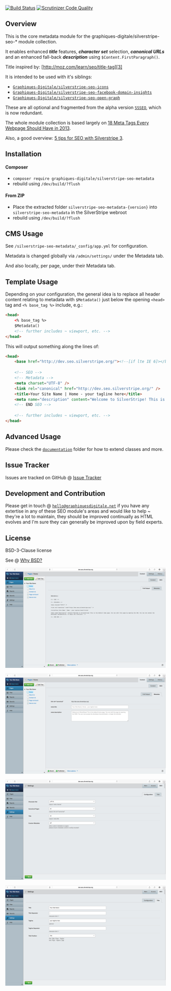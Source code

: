 [![Build Status](https://travis-ci.org/Graphiques-Digitale/silverstripe-seo-metadata.svg?branch=master)](https://travis-ci.org/Graphiques-Digitale/silverstripe-seo-metadata) [![Scrutinizer Code Quality](https://scrutinizer-ci.com/g/Graphiques-Digitale/silverstripe-seo-metadata/badges/quality-score.png?b=master)](https://scrutinizer-ci.com/g/Graphiques-Digitale/silverstripe-seo-metadata/?branch=master)

## Overview ##

This is the core metadata module for the graphiques-digitale/silverstripe-seo-* module collection.

It enables enhanced **_title_** features, **_character set_** selection, **_canonical URLs_** and an enhanced fall-back **_description_** using `$Content.FirstParagraph()`.

Title inspired by: [http://moz.com/learn/seo/title-tag][3]

It is intended to be used with it's siblings:
* [`Graphiques-Digitale/silverstripe-seo-icons`](https://github.com/Graphiques-Digitale/silverstripe-seo-icons)
* [`Graphiques-Digitale/silverstripe-seo-facebook-domain-insights`](https://github.com/Graphiques-Digitale/silverstripe-seo-facebook-domain-insights)
* [`Graphiques-Digitale/silverstripe-seo-open-graph`](https://github.com/Graphiques-Digitale/silverstripe-seo-open-graph)

These are all optional and fragmented from the alpha version [`SSSEO`](https://github.com/Graphiques-Digitale/SSSEO), which is now redundant.

The whole module collection is based largely on [18 Meta Tags Every Webpage Should Have in 2013][1].

Also, a good overview: [5 tips for SEO with Silverstripe 3][2].

## Installation ##

#### Composer ####

* `composer require graphiques-digitale/silverstripe-seo-metadata`
* rebuild using `/dev/build/?flush`

#### From ZIP ####

* Place the extracted folder `silverstripe-seo-metadata-{version}` into `silverstripe-seo-metadata` in the SilverStripe webroot
* rebuild using `/dev/build/?flush`

## CMS Usage ##

See `/silverstripe-seo-metadata/_config/app.yml` for configuration.

Metadata is changed globally via `/admin/settings/` under the Metadata tab.

And also locally, per page, under their Metadata tab.

## Template Usage ##

Depending on your configuration, the general idea is to replace all header content relating to metadata with `$Metadata()` just below the opening `<head>` tag and `<% base_tag %>` include, e.g.:

```html
<head>
    <% base_tag %>
    $Metadata()
    <!-- further includes ~ viewport, etc. -->
</head>
```

This will output something along the lines of:

```html
<head>
    <base href="http://dev.seo.silverstripe.org/"><!--[if lte IE 6]></base><![endif]-->

    <!-- SEO -->
    <!-- Metadata -->
    <meta charset="UTF-8" />
    <link rel="canonical" href="http://dev.seo.silverstripe.org/" />
    <title>Your Site Name | Home - your tagline here</title>
    <meta name="description" content="Welcome to SilverStripe! This is the default home page. You can edit this page by opening the CMS. You can now access the developer documentation, or begin the tutorials." />
    <!-- END SEO -->

    <!-- further includes ~ viewport, etc. -->
</head>
```

## Advanced Usage ##

Please check the [`documentation`](https://github.com/Graphiques-Digitale/silverstripe-seo-metadata/tree/master/docs) folder for how to extend classes and more. 

## Issue Tracker ##

Issues are tracked on GitHub @ [Issue Tracker](https://github.com/Graphiques-Digitale/silverstripe-seo-metadata/issues)

## Development and Contribution ##

Please get in touch @ [`hello@graphiquesdigitale.net`](mailto:hello@graphiquesdigitale.net) if you have any extertise in any of these SEO module's areas and would like to help ~ they're a lot to maintain, they should be improved continually as HTML evolves and I'm sure they can generally be improved upon by field experts.

## License ##

BSD-3-Clause license

See @ [Why BSD?][12]


![Screenshot](screenshot-1.png)

![Screenshot](screenshot-2.png)

![Screenshot](screenshot-3.png)

![Screenshot](screenshot-4.png)


[1]: https://www.iacquire.com/blog/18-meta-tags-every-webpage-should-have-in-2013
[2]: http://www.silverstripe.org/blog/5-tips-for-seo-with-silverstripe-3-/
[3]: http://moz.com/learn/seo/title-tag
[4]: https://github.com/audreyr/favicon-cheat-sheet
[5]: http://www.jonathantneal.com/blog/understand-the-favicon/
[6]: http://blogs.msdn.com/b/ie/archive/2012/06/08/high-quality-visuals-for-pinned-sites-in-windows-8.aspx
[7]: https://developers.facebook.com/docs/platforminsights/domains
[8]: http://ogp.me
[9]: https://dev.twitter.com/cards/overview
[10]: https://developers.google.com/+/web/snippet/
[11]: https://mathiasbynens.be/notes/touch-icons
[12]: https://www.silverstripe.org/blog/why-bsd/
